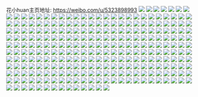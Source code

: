 花小huan主页地址: https://weibo.com/u/5323898993 
![](https://wx4.sinaimg.cn/mw2000/005OixkBly1h8z2oe6g6ij32c03554qr.jpg) 
![](https://wx4.sinaimg.cn/mw2000/005OixkBly1h8z2o06ivvj32c0341e84.jpg) 
![](https://wx4.sinaimg.cn/mw2000/005OixkBly1h8z2moqg6dj32c035pe84.jpg) 
![](https://wx4.sinaimg.cn/mw2000/005OixkBly1h8z2n04kusj32c035tkjp.jpg) 
![](https://wx4.sinaimg.cn/mw2000/005OixkBly1h8z2m1pp3cj32c03407wj.jpg) 
![](https://wx4.sinaimg.cn/mw2000/005OixkBly1h8z2mgs9cbj32c03417wm.jpg) 
![](https://wx4.sinaimg.cn/mw2000/005OixkBly1h8z2nf9uj5j32c0359u12.jpg) 
![](https://wx4.sinaimg.cn/mw2000/005OixkBly1h8z2m80g8uj32c0340hdw.jpg) 
![](https://wx4.sinaimg.cn/mw2000/005OixkBly1h8z2o9li0hj32c036he86.jpg) 
![](https://wx4.sinaimg.cn/mw2000/005OixkBly1h8imiy5dpjj32c02c0qv6.jpg) 
![](https://wx4.sinaimg.cn/mw2000/005OixkBly1h8bxax2fbzj32c0369qv9.jpg) 
![](https://wx4.sinaimg.cn/mw2000/005OixkBly1h8bxbuh55xj32c0359qv7.jpg) 
![](https://wx4.sinaimg.cn/mw2000/005OixkBly1h8bxbn0tilj32b936cx6r.jpg) 
![](https://wx4.sinaimg.cn/mw2000/005OixkBly1h8bxbvjemaj30mr0zqws5.jpg) 
![](https://wx4.sinaimg.cn/mw2000/005OixkBly1h8bxbzirbnj32c034dkjn.jpg) 
![](https://wx4.sinaimg.cn/mw2000/005OixkBly1h8bxbb1lw2j32c0351kjp.jpg) 
![](https://wx4.sinaimg.cn/mw2000/005OixkBly1h8bxc0t98ej329w319npe.jpg) 
![](https://wx4.sinaimg.cn/mw2000/005OixkBly1h8bxbpirbyj329w29wu0x.jpg) 
![](https://wx4.sinaimg.cn/mw2000/005OixkBly1h8bxbhkqbvj325u2vsx6s.jpg) 
![](https://wx4.sinaimg.cn/mw2000/005OixkBly1h8bxb53c4cj32c035db2c.jpg) 
![](https://wx4.sinaimg.cn/mw2000/005OixkBly1h8bxbokaonj32c0340kjn.jpg) 
![](https://wx4.sinaimg.cn/mw2000/005OixkBly1h76d5hz46cj32c03597ch.jpg) 
![](https://wx4.sinaimg.cn/mw2000/005OixkBly1h76d5lzkfmj32c034tkcy.jpg) 
![](https://wx4.sinaimg.cn/mw2000/005OixkBly1h76d5bu2hdj32ae34044s.jpg) 
![](https://wx4.sinaimg.cn/mw2000/005OixkBly1h76d5emvuyj31yk2mhb2a.jpg) 
![](https://wx4.sinaimg.cn/mw2000/005OixkBly1h76d54db64j32c03404qr.jpg) 
![](https://wx4.sinaimg.cn/mw2000/005OixkBly1h76d57pnm8j32c034lhdv.jpg) 
![](https://wx4.sinaimg.cn/mw2000/005OixkBly1h76d5sj2szj31201eon04.jpg) 
![](https://wx4.sinaimg.cn/mw2000/005OixkBly1h76d5rk0l4j32c0340x6r.jpg) 
![](https://wx4.sinaimg.cn/mw2000/005OixkBly1h76d5vbkd5j32c0355wrw.jpg) 
![](https://wx4.sinaimg.cn/mw2000/005OixkBly1h6dbt32ct5j32c03557q0.jpg) 
![](https://wx4.sinaimg.cn/mw2000/005OixkBly1h6dbsv8zj9j32bk35l7wk.jpg) 
![](https://wx4.sinaimg.cn/mw2000/005OixkBly1h6dbtbku90j32kg3f17oz.jpg) 
![](https://wx4.sinaimg.cn/mw2000/005OixkBly1h6dbt0h8a3j31de1tub2a.jpg) 
![](https://wx4.sinaimg.cn/mw2000/005OixkBly1h6dbsredvmj32c03514qr.jpg) 
![](https://wx4.sinaimg.cn/mw2000/005OixkBly1h6dbsyvqvuj32c0340kjm.jpg) 
![](https://wx4.sinaimg.cn/mw2000/005OixkBly1h6dbt8a9urj32bk35pwun.jpg) 
![](https://wx4.sinaimg.cn/mw2000/005OixkBly1h6dbt5lyv8j32c035twnx.jpg) 
![](https://wx4.sinaimg.cn/mw2000/005OixkBly1h6dbsoiigzj32c035h1kz.jpg) 
![](https://wx4.sinaimg.cn/mw2000/005OixkBly1h6dbsxw5hej32dr364qv6.jpg) 
![](https://wx4.sinaimg.cn/mw2000/005OixkBly1h6dbtfq7q0j336c36ckjo.jpg) 
![](https://wx4.sinaimg.cn/mw2000/005OixkBly1h6bqmg2wgvj30j418w7ue.jpg) 
![](https://wx4.sinaimg.cn/mw2000/005OixkBly1h6bqmgsovhj30ji0xkqlk.jpg) 
![](https://wx4.sinaimg.cn/mw2000/005OixkBly1h61sq3koomj32c034dnph.jpg) 
![](https://wx4.sinaimg.cn/mw2000/005OixkBly1h61sswa4fkj32c0351npf.jpg) 
![](https://wx4.sinaimg.cn/mw2000/005OixkBly1h61spiixm7j32bj33dnm6.jpg) 
![](https://wx4.sinaimg.cn/mw2000/005OixkBly1h61srs55f7j32dr364dy1.jpg) 
![](https://wx4.sinaimg.cn/mw2000/005OixkBly1h61st36h5rj32bk35h7wj.jpg) 
![](https://wx4.sinaimg.cn/mw2000/005OixkBly1h61sqrsrnmj32kg3f1b2c.jpg) 
![](https://wx4.sinaimg.cn/mw2000/005OixkBly1h61srygr8hj32c0355kjo.jpg) 
![](https://wx4.sinaimg.cn/mw2000/005OixkBly1h61sqt9sj1j30u00zoabr.jpg) 
![](https://wx4.sinaimg.cn/mw2000/005OixkBly1h61sp08jl4j32152tvdwo.jpg) 
![](https://wx4.sinaimg.cn/mw2000/005OixkBly1h57ie4m0ezj32c0340b2b.jpg) 
![](https://wx4.sinaimg.cn/mw2000/005OixkBly1h57iegmd93j32bw340b2b.jpg) 
![](https://wx4.sinaimg.cn/mw2000/005OixkBly1h57ieic0rvj30sw1f5x1p.jpg) 
![](https://wx4.sinaimg.cn/mw2000/005OixkBly1h53vtanqx2j32c03407wi.jpg) 
![](https://wx4.sinaimg.cn/mw2000/005OixkBly1h53vsqy36fj32c0340b2a.jpg) 
![](https://wx4.sinaimg.cn/mw2000/005OixkBly1h53vtbgjrvj32c0340npd.jpg) 
![](https://wx4.sinaimg.cn/mw2000/005OixkBly1h53vsscklvj32c0340npf.jpg) 
![](https://wx4.sinaimg.cn/mw2000/005OixkBly1h53vt68me1j32c03401l0.jpg) 
![](https://wx4.sinaimg.cn/mw2000/005OixkBly1h53vsubvkoj32c0340u0y.jpg) 
![](https://wx4.sinaimg.cn/mw2000/005OixkBly1h53vt3cf0cj33402c0x6q.jpg) 
![](https://wx4.sinaimg.cn/mw2000/005OixkBly1h53vt9h7lsj33402c0qv6.jpg) 
![](https://wx4.sinaimg.cn/mw2000/005OixkBly1h53vt81xuqj32wa2c0qv6.jpg) 
![](https://wx4.sinaimg.cn/mw2000/005OixkBly1h53vd6riigj32ai340kjn.jpg) 
![](https://wx4.sinaimg.cn/mw2000/005OixkBly1h53vcq06z0j32bh340u0y.jpg) 
![](https://wx4.sinaimg.cn/mw2000/005OixkBly1h53vdvisnmj32bk340qv7.jpg) 
![](https://wx4.sinaimg.cn/mw2000/005OixkBly1h53vcs6b4aj32c034x7wj.jpg) 
![](https://wx4.sinaimg.cn/mw2000/005OixkBly1h53vdbehjmj31o028aqv6.jpg) 
![](https://wx4.sinaimg.cn/mw2000/005OixkBly1h53vcz4ztsj329o340qv7.jpg) 
![](https://wx4.sinaimg.cn/mw2000/005OixkBly1h53vdhxcxnj32bb340e83.jpg) 
![](https://wx4.sinaimg.cn/mw2000/005OixkBly1h53ve2a445j32bz340qv6.jpg) 
![](https://wx4.sinaimg.cn/mw2000/005OixkBly1h53vdnc0igj32b6340b2a.jpg) 
![](https://wx4.sinaimg.cn/mw2000/005OixkBly1h4zi0rq117j3296307qv7.jpg) 
![](https://wx4.sinaimg.cn/mw2000/005OixkBly1h4zi0iv35oj328v2ztqv7.jpg) 
![](https://wx4.sinaimg.cn/mw2000/005OixkBly1h4zi0zujroj32bw3404qs.jpg) 
![](https://wx4.sinaimg.cn/mw2000/005OixkBly1h4zi18trx7j32be3404qs.jpg) 
![](https://wx4.sinaimg.cn/mw2000/005OixkBly1h4zi1fqfx3j32au3404qr.jpg) 
![](https://wx4.sinaimg.cn/mw2000/005OixkBly1h4zidc1q38j30u01hch61.jpg) 
![](https://wx4.sinaimg.cn/mw2000/005OixkBly1h4zi2j36qqj30n013me1v.jpg) 
![](https://wx4.sinaimg.cn/mw2000/005OixkBly1h4ziddx9iyj32c03401ky.jpg) 
![](https://wx4.sinaimg.cn/mw2000/005OixkBly1h4zi69wh19j30u01hckaj.jpg) 
![](https://wx4.sinaimg.cn/mw2000/005OixkBly1h4zi1lrlelj30u01hctrd.jpg) 
![](https://wx4.sinaimg.cn/mw2000/005OixkBly1h4zidbn6smj30u01hcwxy.jpg) 
![](https://wx4.sinaimg.cn/mw2000/005OixkBly1h4ziefgyx4j32bz3404qs.jpg) 
![](https://wx4.sinaimg.cn/mw2000/005OixkBly1h4zieiv53aj32bt3401l0.jpg) 
![](https://wx4.sinaimg.cn/mw2000/005OixkBly1h3zmbbjdxwj32c0340e83.jpg) 
![](https://wx4.sinaimg.cn/mw2000/005OixkBly1h3zmbdeozwj32c0340npe.jpg) 
![](https://wx4.sinaimg.cn/mw2000/005OixkBly1h3zmbevnf1j32c03407wi.jpg) 
![](https://wx4.sinaimg.cn/mw2000/005OixkBly1h3zmbgn7i3j32c0340hdu.jpg) 
![](https://wx4.sinaimg.cn/mw2000/005OixkBly1h3zmh9k9z2j32c0340b2a.jpg) 
![](https://wx4.sinaimg.cn/mw2000/005OixkBly1h3zmbhqcclj32c0340b2a.jpg) 
![](https://wx4.sinaimg.cn/mw2000/005OixkBly1h3zmh826xmj32bh33cqv6.jpg) 
![](https://wx4.sinaimg.cn/mw2000/005OixkBly1h3zmb95culj32c0340npf.jpg) 
![](https://wx4.sinaimg.cn/mw2000/005OixkBly1h3zmhavt82j322o340e82.jpg) 
![](https://wx4.sinaimg.cn/mw2000/005OixkBly1h3zmikwl0aj32c0340hdv.jpg) 
![](https://wx4.sinaimg.cn/mw2000/005OixkBly1h3zmh5m2k9j32c02c07wi.jpg) 
![](https://wx4.sinaimg.cn/mw2000/005OixkBly1h3zmij41d5j32c02c04qq.jpg) 
![](https://wx4.sinaimg.cn/mw2000/005OixkBly1h3m0n5bistj31w12wjhdu.jpg) 
![](https://wx4.sinaimg.cn/mw2000/005OixkBly1h3m0nd8td6j31tc2wjnpe.jpg) 
![](https://wx4.sinaimg.cn/mw2000/005OixkBly1h3m0n0cj13j31v12wjkjm.jpg) 
![](https://wx4.sinaimg.cn/mw2000/005OixkBly1h3m0nb22b5j32b432ue85.jpg) 
![](https://wx4.sinaimg.cn/mw2000/005OixkBly1h3m0n1lpv0j31nj2fdnpe.jpg) 
![](https://wx4.sinaimg.cn/mw2000/005OixkBly1h3m0n7rlerj32b433l1l1.jpg) 
![](https://wx4.sinaimg.cn/mw2000/005OixkBly1h3m0myq3vhj32bh340b2b.jpg) 
![](https://wx4.sinaimg.cn/mw2000/005OixkBly1h3m0nbsruuj32c02c0b29.jpg) 
![](https://wx4.sinaimg.cn/mw2000/005OixkBly1h3m0n35umuj32au3404qr.jpg) 
![](https://wx4.sinaimg.cn/mw2000/005OixkBly1h32uov3d1uj32af340x6q.jpg) 
![](https://wx4.sinaimg.cn/mw2000/005OixkBly1h2uixkqoqdj32s42e81l0.jpg) 
![](https://wx4.sinaimg.cn/mw2000/005OixkBly1h2uixmgd06j315o2p8npe.jpg) 
![](https://wx4.sinaimg.cn/mw2000/005OixkBly1h2uixlhczhj31qa2b2qv5.jpg) 
![](https://wx4.sinaimg.cn/mw2000/005OixkBly1h2uixezztcj30xc3pckjm.jpg) 
![](https://wx4.sinaimg.cn/mw2000/005OixkBly1h2uixie4hoj30xc2plqv5.jpg) 
![](https://wx4.sinaimg.cn/mw2000/005OixkBly1h2uixj3l48j30xc2zxu0x.jpg) 
![](https://wx4.sinaimg.cn/mw2000/005OixkBly1h2uixtvvc0j30uk4bce81.jpg) 
![](https://wx4.sinaimg.cn/mw2000/005OixkBly1h2uixhoz66j30xc28se81.jpg) 
![](https://wx4.sinaimg.cn/mw2000/005OixkBly1h2uixgz5ccj30uk74xe82.jpg) 
![](https://wx4.sinaimg.cn/mw2000/005OixkBly1h2hmcg7nfaj32c02bzb2b.jpg) 
![](https://wx4.sinaimg.cn/mw2000/005OixkBly1h2hmcjtgbqj32aw340b2b.jpg) 
![](https://wx4.sinaimg.cn/mw2000/005OixkBly1h2hmcoqm6hj32o82o8npd.jpg) 
![](https://wx4.sinaimg.cn/mw2000/005OixkBly1h2hmchdd83j330i29du0x.jpg) 
![](https://wx4.sinaimg.cn/mw2000/005OixkBly1h2hmcl5g19j33402c01kz.jpg) 
![](https://wx4.sinaimg.cn/mw2000/005OixkBly1h2hmcnj1n3j32be340qv7.jpg) 
![](https://wx4.sinaimg.cn/mw2000/005OixkBly1h0bocegmy7j32c02c0b2b.jpg) 
![](https://wx4.sinaimg.cn/mw2000/005OixkBly1h0boc6ju7hj33402c01l2.jpg) 
![](https://wx4.sinaimg.cn/mw2000/005OixkBly1h0bocbt2qwj32wp26j1l0.jpg) 
![](https://wx4.sinaimg.cn/mw2000/005OixkBly1h0bocgkyzlj32c02c0b2b.jpg) 
![](https://wx4.sinaimg.cn/mw2000/005OixkBly1h0bocws6ssj33402c0qv7.jpg) 
![](https://wx4.sinaimg.cn/mw2000/005OixkBly1h0boclxmq4j33402c01l0.jpg) 
![](https://wx4.sinaimg.cn/mw2000/005OixkBly1h0bociz9phj32c02c07wk.jpg) 
![](https://wx4.sinaimg.cn/mw2000/005OixkBly1h0ag7ntjhlj30n00tik2v.jpg) 
![](https://wx4.sinaimg.cn/mw2000/005OixkBly1h00hnfplktj32402tdx6r.jpg) 
![](https://wx4.sinaimg.cn/mw2000/005OixkBly1h00hnbjragj32402tdhdv.jpg) 
![](https://wx4.sinaimg.cn/mw2000/005OixkBly1h00hndmuxsj32402uvb2b.jpg) 
![](https://wx4.sinaimg.cn/mw2000/005OixkBly1gxqgegd3wsj325s1h8qv5.jpg) 
![](https://wx4.sinaimg.cn/mw2000/005OixkBly1gxqgeh0rb1j32391g1npd.jpg) 
![](https://wx4.sinaimg.cn/mw2000/005OixkBly1gxqgecifccj325s1fwqv5.jpg) 
![](https://wx4.sinaimg.cn/mw2000/005OixkBly1gxqgeeu4ifj325s1gwb29.jpg) 
![](https://wx4.sinaimg.cn/mw2000/005OixkBly1gxqgedwe52j31d9223npd.jpg) 
![](https://wx4.sinaimg.cn/mw2000/005OixkBly1gxqgefisvsj31op1hge81.jpg) 
![](https://wx4.sinaimg.cn/mw2000/005OixkBly1gxpc7u6emhj328p3401kz.jpg) 
![](https://wx4.sinaimg.cn/mw2000/005OixkBly1gxpc7yb5hbj32hr29n1kz.jpg) 
![](https://wx4.sinaimg.cn/mw2000/005OixkBly1gxpc7wmpcqj32c02c01ky.jpg) 
![](https://wx4.sinaimg.cn/mw2000/005OixkBly1gxpc7v9hb7j32c02fxqv6.jpg) 
![](https://wx4.sinaimg.cn/mw2000/005OixkBly1gxpcbq6f5ij32c0340e83.jpg) 
![](https://wx4.sinaimg.cn/mw2000/005OixkBly1gxnj058ht5j32802yo4qs.jpg) 
![](https://wx4.sinaimg.cn/mw2000/005OixkBly1gwv8jxqe70j31yj2gcu0x.jpg) 
![](https://wx4.sinaimg.cn/mw2000/005OixkBly1gwv8k2ld4jj32c02c0x6q.jpg) 
![](https://wx4.sinaimg.cn/mw2000/005OixkBly1gwv8k0phg2j32al2ake83.jpg) 
![](https://wx4.sinaimg.cn/mw2000/005OixkBly1gwv8juru2oj32cm3191kz.jpg) 
![](https://wx4.sinaimg.cn/mw2000/005OixkBly1gwv8jrviq5j333x33x1l2.jpg) 
![](https://wx4.sinaimg.cn/mw2000/005OixkBly1gwv8jw83c2j31yj2u8hdu.jpg) 
![](https://wx4.sinaimg.cn/mw2000/005OixkBly1gwv8k5j8rzj32c02c07wk.jpg) 
![](https://wx4.sinaimg.cn/mw2000/005OixkBly1gwv8k7js8zj32a8340hdu.jpg) 
![](https://wx4.sinaimg.cn/mw2000/005OixkBly1gwv8k6a0ksj30n00mzqb7.jpg) 
![](https://wx4.sinaimg.cn/mw2000/005OixkBly1gv731kdinvj635s23vb2a02.jpg) 
![](https://wx4.sinaimg.cn/mw2000/005OixkBly1gv731o3tioj32o82o8npe.jpg) 
![](https://wx4.sinaimg.cn/mw2000/005OixkBly1gv731f5s36j315o21wkjl.jpg) 
![](https://wx4.sinaimg.cn/mw2000/005OixkBly1gv731hy942j62o82o8qv502.jpg) 
![](https://wx4.sinaimg.cn/mw2000/005OixkBly1gv731ea0u1j615o1xknpd02.jpg) 
![](https://wx4.sinaimg.cn/mw2000/005OixkBly1gv731izbs7j335s23vu0x.jpg) 
![](https://wx4.sinaimg.cn/mw2000/005OixkBly1gv731h03d1j62wh222x6q02.jpg) 
![](https://wx4.sinaimg.cn/mw2000/005OixkBly1gv731ozz67j60xc251kjl02.jpg) 
![](https://wx4.sinaimg.cn/mw2000/005OixkBly1gv731czjwnj30xc2prkjl.jpg) 
![](https://wx4.sinaimg.cn/mw2000/005OixkBly1gv4nhx4jhsj62b0340e8402.jpg) 
![](https://wx4.sinaimg.cn/mw2000/005OixkBly1gv4ni26t2cj62c02uw4qq02.jpg) 
![](https://wx4.sinaimg.cn/mw2000/005OixkBly1gv4nhzrzldj62352yeu0y02.jpg) 
![](https://wx4.sinaimg.cn/mw2000/005OixkBly1gv4ni3pkzvj62aa340x6p02.jpg) 
![](https://wx4.sinaimg.cn/mw2000/005OixkBly1gv4nhyk1s0j624l33tnpf02.jpg) 
![](https://wx4.sinaimg.cn/mw2000/005OixkBly1gv4nkqlq70j62c03401ky02.jpg) 
![](https://wx4.sinaimg.cn/mw2000/005OixkBly1gv4niavu5yj62c0340u0y02.jpg) 
![](https://wx4.sinaimg.cn/mw2000/005OixkBly1gv4nn19an3j62c0340qv502.jpg) 
![](https://wx4.sinaimg.cn/mw2000/005OixkBly1gv4nk5uy66j62c0340x6q02.jpg) 
![](https://wx4.sinaimg.cn/mw2000/005OixkBly1gtiv2qehzej32b32b3kjm.jpg) 
![](https://wx4.sinaimg.cn/mw2000/005OixkBly1gtiv2sg9rhj3252251e82.jpg) 
![](https://wx4.sinaimg.cn/mw2000/005OixkBly1gtiv31gi6mj32ar340kjq.jpg) 
![](https://wx4.sinaimg.cn/mw2000/005OixkBly1gtiv33a5lej32c03404qq.jpg) 
![](https://wx4.sinaimg.cn/mw2000/005OixkBly1gtiv364ienj32c0340u0x.jpg) 
![](https://wx4.sinaimg.cn/mw2000/005OixkBly1gtiv2nsbyfj32c0340hdu.jpg) 
![](https://wx4.sinaimg.cn/mw2000/005OixkBly1gtiv2ugbmqj32c02c0kjl.jpg) 
![](https://wx4.sinaimg.cn/mw2000/005OixkBly1gtiv2wpw33j32c02c0b29.jpg) 
![](https://wx4.sinaimg.cn/mw2000/005OixkBly1gtiv3ove9bj32c0340qva.jpg) 
![](https://wx4.sinaimg.cn/mw2000/005OixkBly1gtiv3ajc1pj32c03404qr.jpg) 
![](https://wx4.sinaimg.cn/mw2000/005OixkBly1gtetmlbilxj33402c0x6r.jpg) 
![](https://wx4.sinaimg.cn/mw2000/005OixkBly1gtetmh75aqj315o20xu0x.jpg) 
![](https://wx4.sinaimg.cn/mw2000/005OixkBly1gtetmrgfhlj33402c0b2b.jpg) 
![](https://wx4.sinaimg.cn/mw2000/005OixkBly1gtetn4yhuij32c0340e83.jpg) 
![](https://wx4.sinaimg.cn/mw2000/005OixkBly1gtetndaym3j325k25k1ky.jpg) 
![](https://wx4.sinaimg.cn/mw2000/005OixkBly1gtetn9ke0hj32752atkjo.jpg) 
![](https://wx4.sinaimg.cn/mw2000/005OixkBly1gtetn0somxj30mp0mpqb5.jpg) 
![](https://wx4.sinaimg.cn/mw2000/005OixkBly1gtetn05slej32c02r1e84.jpg) 
![](https://wx4.sinaimg.cn/mw2000/005OixkBly1gtetnj2u82j31vz2innpe.jpg) 
![](https://wx4.sinaimg.cn/mw2000/005OixkBly1gswc5b3yr9j3289340hdu.jpg) 
![](https://wx4.sinaimg.cn/mw2000/005OixkBly1gs6wxqzw1mj32502v97wk.jpg) 
![](https://wx4.sinaimg.cn/mw2000/005OixkBly1gs6wxsu30nj32c0340b2c.jpg) 
![](https://wx4.sinaimg.cn/mw2000/005OixkBly1gs6wxpj1dqj326333qu0z.jpg) 
![](https://wx4.sinaimg.cn/mw2000/005OixkBly1gs6wxvhcgyj32ai340kjn.jpg) 
![](https://wx4.sinaimg.cn/mw2000/005OixkBly1gs6wxohk90j32c03401l0.jpg) 
![](https://wx4.sinaimg.cn/mw2000/005OixkBly1gs6wxlh64tj32m22m27wj.jpg) 
![](https://wx4.sinaimg.cn/mw2000/005OixkBly1gs6wxtyw6xj322n2jwb2a.jpg) 
![](https://wx4.sinaimg.cn/mw2000/005OixkBly1gs6wxk33d5j333u2qcqv7.jpg) 
![](https://wx4.sinaimg.cn/mw2000/005OixkBly1gs6wxmu7zqj32c03404qs.jpg) 
![](https://wx4.sinaimg.cn/mw2000/005OixkBly1grpzt6rwk4j33402c07wk.jpg) 
![](https://wx4.sinaimg.cn/mw2000/005OixkBly1grpztci8j5j32bb332hdu.jpg) 
![](https://wx4.sinaimg.cn/mw2000/005OixkBly1grpztfrqgrj30n00ud49p.jpg) 
![](https://wx4.sinaimg.cn/mw2000/005OixkBly1grpztdvfh8j31o0280hdt.jpg) 
![](https://wx4.sinaimg.cn/mw2000/005OixkBly1grpzthtljoj32c02c0kjm.jpg) 
![](https://wx4.sinaimg.cn/mw2000/005OixkBly1grpztfale2j322n2fqqv5.jpg) 
![](https://wx4.sinaimg.cn/mw2000/005OixkBly1grpztjks8tj32c02c0u0z.jpg) 
![](https://wx4.sinaimg.cn/mw2000/005OixkBly1grpzt9zla1j32c0340npe.jpg) 
![](https://wx4.sinaimg.cn/mw2000/005OixkBly1grpzt2yuv5j32c03407wj.jpg) 
![](https://wx4.sinaimg.cn/mw2000/005OixkBly1gqsrc4uuvnj32c0340u0y.jpg) 
![](https://wx4.sinaimg.cn/mw2000/005OixkBly1gqsrcht5kjj32c03407wj.jpg) 
![](https://wx4.sinaimg.cn/mw2000/005OixkBly1gqsrc342rwj32c03401kz.jpg) 
![](https://wx4.sinaimg.cn/mw2000/005OixkBly1gqsrcppwmzj32c03401kz.jpg) 
![](https://wx4.sinaimg.cn/mw2000/005OixkBly1gqsrcl32u1j32b5340kjo.jpg) 
![](https://wx4.sinaimg.cn/mw2000/005OixkBly1gqsrc70g6xj33402c0x6q.jpg) 
![](https://wx4.sinaimg.cn/mw2000/005OixkBly1gqh50il0fbj32za2d67wi.jpg) 
![](https://wx4.sinaimg.cn/mw2000/005OixkBly1gqh50a2a43j32c02bzb2b.jpg) 
![](https://wx4.sinaimg.cn/mw2000/005OixkBly1gqh50fhjxcj33402eiu0x.jpg) 
![](https://wx4.sinaimg.cn/mw2000/005OixkBly1gqh505fc34j32r62bq1ky.jpg) 
![](https://wx4.sinaimg.cn/mw2000/005OixkBly1gqh50d2sndj32a32z9npe.jpg) 
![](https://wx4.sinaimg.cn/mw2000/005OixkBly1gqh502hgizj32an3401kz.jpg) 
![](https://wx4.sinaimg.cn/mw2000/005OixkBly1gqbybelv4cj32c0340b2b.jpg) 
![](https://wx4.sinaimg.cn/mw2000/005OixkBly1gqbybnrnnyj32402v5qv5.jpg) 
![](https://wx4.sinaimg.cn/mw2000/005OixkBly1gqbyba5i0oj32c02c04qq.jpg) 
![](https://wx4.sinaimg.cn/mw2000/005OixkBly1gqbybj9dnlj32a93401kz.jpg) 
![](https://wx4.sinaimg.cn/mw2000/005OixkBly1gqbybgy7s2j32c0340kjn.jpg) 
![](https://wx4.sinaimg.cn/mw2000/005OixkBly1gqbz20k4cdj32b52vdhdv.jpg) 
![](https://wx4.sinaimg.cn/mw2000/005OixkBly1gqbz1bw6wij30mw0uk48r.jpg) 
![](https://wx4.sinaimg.cn/mw2000/005OixkBly1gqbz0mrt3cj30n010fqe0.jpg) 
![](https://wx4.sinaimg.cn/mw2000/005OixkBly1gqbyb55nxwj30mz13p7ft.jpg) 
![](https://wx4.sinaimg.cn/mw2000/005OixkBly1gqbyb42b42j30mo14oajy.jpg) 
![](https://wx4.sinaimg.cn/mw2000/005OixkBly1gqbyax5f6rj30n017645l.jpg) 
![](https://wx4.sinaimg.cn/mw2000/005OixkBly1gqbyb8myg0j32c03401kz.jpg) 
![](https://wx4.sinaimg.cn/mw2000/005OixkBly1gqbybbkzj4j32c02c012i.jpg) 
![](https://wx4.sinaimg.cn/mw2000/005OixkBgy1gpf2h6lodpj32c0340kjm.jpg) 
![](https://wx4.sinaimg.cn/mw2000/005OixkBgy1gpf2h0th16j32bk3404qq.jpg) 
![](https://wx4.sinaimg.cn/mw2000/005OixkBgy1gpf2h3g1wvj33402c01kz.jpg) 
![](https://wx4.sinaimg.cn/mw2000/005OixkBgy1gpf2h9ya3ij33402c0hdu.jpg) 
![](https://wx4.sinaimg.cn/mw2000/005OixkBgy1gpf2gwngjcj33402dqe82.jpg) 
![](https://wx4.sinaimg.cn/mw2000/005OixkBgy1gpf2h8gsgij33402c07wi.jpg) 
![](https://wx4.sinaimg.cn/mw2000/005OixkBgy1gpf2h51qrnj32c0340x6q.jpg) 
![](https://wx4.sinaimg.cn/mw2000/005OixkBgy1gpf2gyv2sgj32c0340kjm.jpg) 
![](https://wx4.sinaimg.cn/mw2000/005OixkBgy1gpf2gxgn0fj30n01a1tl1.jpg) 
![](https://wx4.sinaimg.cn/mw2000/005OixkBly1gpacorb5rbj328o3404qv.jpg) 
![](https://wx4.sinaimg.cn/mw2000/005OixkBly1gpacofj12hj33402c0e82.jpg) 
![](https://wx4.sinaimg.cn/mw2000/005OixkBly1gpaconois4j329v340b2f.jpg) 
![](https://wx4.sinaimg.cn/mw2000/005OixkBly1gpacok85rjj32c0340hdu.jpg) 
![](https://wx4.sinaimg.cn/mw2000/005OixkBly1gpacoe259ej32d22ele84.jpg) 
![](https://wx4.sinaimg.cn/mw2000/005OixkBly1gpacoiedjqj32be340b2c.jpg) 
![](https://wx4.sinaimg.cn/mw2000/005OixkBly1gp99643efej32bn340npg.jpg) 
![](https://wx4.sinaimg.cn/mw2000/005OixkBly1gp995ahux1j31r22g9qv5.jpg) 
![](https://wx4.sinaimg.cn/mw2000/005OixkBly1gp995cwaotj329o31du0y.jpg) 
![](https://wx4.sinaimg.cn/mw2000/005OixkBly1gp994ypf05j31r0340b2b.jpg) 
![](https://wx4.sinaimg.cn/mw2000/005OixkBly1gp9955dtsvj32c03401kz.jpg) 
![](https://wx4.sinaimg.cn/mw2000/005OixkBly1gp995f3wy7j31r0340hdv.jpg) 
![](https://wx4.sinaimg.cn/mw2000/005OixkBly1gp995sdhvij32b2340x6s.jpg) 
![](https://wx4.sinaimg.cn/mw2000/005OixkBly1gp9958gis5j32az3401l1.jpg) 
![](https://wx4.sinaimg.cn/mw2000/005OixkBly1gp995kwnhgj32c03404qs.jpg) 
![](https://wx4.sinaimg.cn/mw2000/005OixkBly1gp995hlrolj32c03407wj.jpg) 
![](https://wx4.sinaimg.cn/mw2000/005OixkBly1gp995naxjbj329r2f5b2a.jpg) 
![](https://wx4.sinaimg.cn/mw2000/005OixkBly1gnrnl615mwj33402drnpe.jpg) 
![](https://wx4.sinaimg.cn/mw2000/005OixkBly1gnrnl0o8tpj33402c07wk.jpg) 
![](https://wx4.sinaimg.cn/mw2000/005OixkBly1gnrnkpl12ij30n01fstmy.jpg) 
![](https://wx4.sinaimg.cn/mw2000/005OixkBly1gnrnl36jb7j33402dbkjl.jpg) 
![](https://wx4.sinaimg.cn/mw2000/005OixkBly1gnrnkvh1jtj32c0359x6q.jpg) 
![](https://wx4.sinaimg.cn/mw2000/005OixkBly1gnrnkqckbdj30n01lj7lb.jpg) 
![](https://wx4.sinaimg.cn/mw2000/005OixkBly1gnrnkhaxfqj30n00v37aj.jpg) 
![](https://wx4.sinaimg.cn/mw2000/005OixkBly1gnrnkfmtsvj32c02c0b2a.jpg) 
![](https://wx4.sinaimg.cn/mw2000/005OixkBly1gnrnkhndx5j30n00x0jy4.jpg) 
